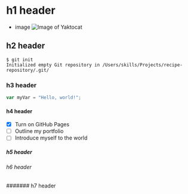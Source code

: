 # h1 header

- image 
![Image of Yaktocat](https://octodex.github.com/images/yaktocat.png)

## h2 header

```
$ git init
Initialized empty Git repository in /Users/skills/Projects/recipe-repository/.git/
```

### h3 header
``` javascript
var myVar = "Hello, world!";
```

#### h4 header

- [x] Turn on GitHub Pages
- [ ] Outline my portfolio
- [ ] Introduce myself to the world

##### h5 header

###### h6 header

####### h7 header
